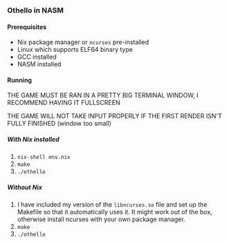 ### Othello in NASM

#### Prerequisites
-  Nix package manager or `ncurses` pre-installed
-  Linux which supports ELF64 binary type
-	 GCC installed
-  NASM installed

#### Running

THE GAME MUST BE RAN IN A PRETTY BIG TERMINAL WINDOW, I RECOMMEND HAVING IT FULLSCREEN

THE GAME WILL NOT TAKE INPUT PROPERLY IF THE FIRST RENDER ISN'T FULLY FINISHED (window too small)

 ##### With Nix installed
1. `nix-shell env.nix`
2. `make`
3. `./othello`

##### Without Nix
1. I have included my version of the `libncurses.so` file and set up the Makefile so that it automatically uses it. It might work out of the box, otherwise install ncurses with your own package manager.
2. `make`
3. `./othello`


